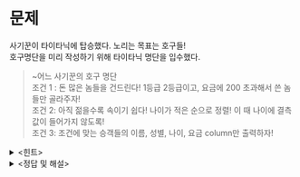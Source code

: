 문제
===

사기꾼이 타이타닉에 탑승했다. 노리는 목표는 호구들!   
호구명단을 미리 작성하기 위해 타이타닉 명단을 입수했다.   
   
>~어느 사기꾼의 호구 명단    
조건 1 : 돈 많은 놈들을 건드린다! 1등급 2등급이고, 요금에 200 초과해서 쓴 놈들만 골라주자!   
조건 2: 아직 젊을수록 속이기 쉽다! 나이가 적은 순으로 정렬! 이 때 나이에 결측값이 들어가지 않도록!   
조건 3: 조건에 맞는 승객들의 이름, 성별, 나이, 요금 column만 출력하자!    



<details><summary><힌트></summary>
<p>

```python
query, dropna, sort_value, df[[]]
```

</p>
</details>

<details><summary><정답 및 해설></summary>
<p>
  
```python
import pandas as pd #판다스 import
titanic = pd.read_csv('titanic.csv') # dataset 불러오기

titanic_hogu = titanic.query('Pclass==[1, 2] & Fare>200') #query 이용
titanic_hogu=titanic_hogu.dropna() #결측값 제거
titanic_hogu=titanic_hogu.sort_values(by=['Age'], ascending=True) #나이 적은 순으로 정렬
titanic_hogu[['Name', 'Sex', 'Age', 'Fare']] # 원하는 column값만 출력

```

<img width="497" alt="2주차_답1" src="https://github.com/yoonie03/image/assets/128327967/43bf1948-25f2-4cbc-b898-fa268a58d09f">


</p>

> 후기 : ~~크롬 망해라~~

